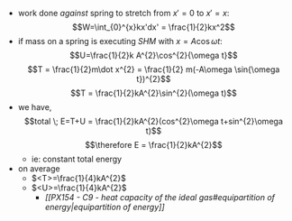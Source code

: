 - work done *against* spring to stretch from $x'=0$ to $x'=x$: $$W=\int_{0}^{x}kx'dx' = \frac{1}{2}kx^2$$
- if mass on a spring is executing $SHM$ with $x=A\cos{\omega t}$: $$U=\frac{1}{2}k A^{2}\cos^{2}{\omega t}$$
$$T = \frac{1}{2}m\dot x^{2} = \frac{1}{2} m(-A\omega \sin{\omega t})^{2}$$
$$T = \frac{1}{2}kA^{2}\sin^{2}(\omega t)$$
- we have, $$total \; E=T+U = \frac{1}{2}kA^{2}(cos^{2}\omega t+sin^{2}\omega t)$$ $$\therefore E = \frac{1}{2}kA^{2}$$
	- ie: constant total energy
- on average 
	- $<T>=\frac{1}{4}kA^{2}$ 
	- $<U>=\frac{1}{4}kA^{2}$ 
		- *[[PX154 - C9 - heat capacity of the ideal gas#equipartition of energy|equipartition of energy]]*